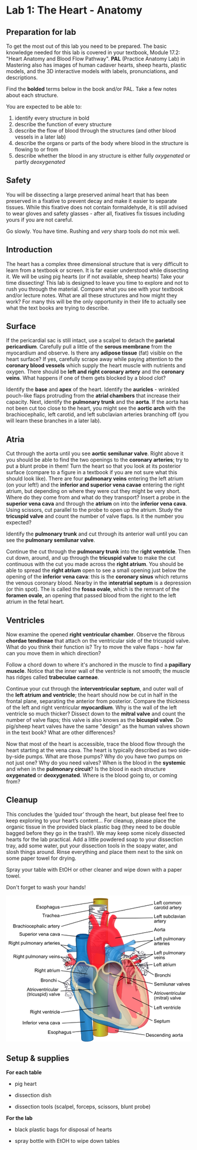 # Lab 1: The Heart - Anatomy

## Preparation for lab

To get the most out of this lab you need to be prepared. The basic knowledge needed for this lab is covered in your textbook, Module 17.2: "Heart Anatomy and Blood Flow Pathway". **PAL** (Practice Anatomy Lab) in Mastering also has images of human cadaver hearts, sheep hearts, plastic models, and the 3D interactive models with labels, pronunciations, and descriptions. 

Find the **bolded** terms below in the book and/or PAL. Take a few notes about each structure. 

You are expected to be able to:

1. identify every structure in bold
2. describe the function of every structure
3. describe the flow of blood through the structures (and other blood vessels in a later lab)
4. describe the organs or parts of the body where blood in the structure is flowing to or from
5. describe whether the blood in any structure is either fully *oxygenated* or partly *deoxygenated* 

## Safety

You will be dissecting a large preserved animal heart that has been preserved in a fixative to prevent decay and make it easier to separate tissues. While this fixative does not contain formaldehyde, it is still advised to wear gloves and safety glasses - after all, fixatives fix tissues including yours if you are not careful. 

Go slowly. You have time. Rushing and *very* sharp tools do not mix well.


## Introduction

The heart has a complex three dimensional structure that is very difficult to learn from a textbook or screen. It is far easier understood while dissecting it. We will be using pig hearts (or if not available, sheep hearts) Take your time dissecting! This lab is designed to leave you time to explore and not to rush you through the material. Compare what you see with your textbook and/or lecture notes. What are all these structures and how might they work? For many this will be the only opportunity in their life to actually see what the text books are trying to describe.

## Surface

If the pericardial sac is still intact, use a scalpel to detach the **parietal pericardium**. Carefully pull a little of the **serous membrane** from the myocardium and observe. Is there any **adipose tissue** (fat) visible on the heart surface? If yes, carefully scrape away while paying attention to the **coronary blood vessels** which supply the heart muscle with nutrients and oxygen. There should be **left and right coronary artery** and the **coronary veins**. What happens if one of them gets blocked by a blood clot?

Identify the **base** and **apex** of the heart. Identify the **auricles** - wrinkled pouch-like flaps protruding from the **atrial chambers** that increase their capacity. Next, identify the **pulmonary trunk** and the **aorta**. If the aorta has not been cut too close to the heart, you might see the **aortic arch** with the brachiocephalic, left carotid, and left subclavian arteries branching off (you will learn these branches in a later lab).

## Atria

Cut through the aorta until you see **aortic semilunar valve**. Right above it you should be able to find the two openings to the **coronary arteries**; try to put a blunt probe in them! Turn the heart so that you look at its posterior surface (compare to a figure in a textbook if you are not sure what this should look like). There are four **pulmonary veins** entering the left atrium (on your left!) and the **inferior and superior vena cavae** entering the right atrium, but depending on where they were cut they might be very short. Where do they come from and what do they transport? Insert a probe in the **superior vena cava** and through the **atrium** on into the **inferior vena cava**. Using scissors, cut parallel to the probe to open up the atrium. Study the **tricuspid valve** and count the number of valve flaps. Is it the number you expected?

Identify the **pulmonary trunk** and cut through its anterior wall until you can see the **pulmonary semilunar valve**.

Continue the cut through the **pulmonary trunk** into the r**ight ventricle**. Then cut down, around, and up through the **tricuspid valve** to make the cut continuous with the cut you made across the **right atrium**. You should be able to spread the **right atrium** open to see a small opening just below the opening of the **inferior vena cava**: this is the **coronary sinus** which returns the venous coronary blood. Nearby in the i**nteratrial septum** is a depression (or thin spot). The is called the **fossa ovale**, which is the remnant of the **foramen ovale**, an opening that passed blood from the right to the left atrium in the fetal heart.

## Ventricles

Now examine the opened **right ventricular chamber**. Observe the fibrous **chordae tendineae** that attach on the ventricular side of the tricuspid valve. What do you think their function is? Try to move the valve flaps - how far can you move them in which direction?

Follow a chord down to where it's anchored in the muscle to find a **papillary muscle**. Notice that the inner wall of the ventricle is not smooth; the muscle has ridges called **trabeculae carneae**. 

Continue your cut through the **interventricular septum**, and outer wall of the **left atrium and ventricle**; the heart should now be cut in half in the frontal plane, separating the anterior from posterior. Compare the thickness of the left and right ventricular **myocardium**. Why is the wall of the left ventricle so much thicker? Dissect down to the **mitral valve** and count the number of valve flaps; this valve is also knows as the **bicuspid valve**. Do pig/sheep heart valves have the same "design" as the human valves shown in the text book? What are other differences?

Now that most of the heart is accessible, trace the blood flow through the heart starting at the vena cava. The heart is typically described as two side-by-side pumps. What are those pumps? Why do you have two pumps on not just one? Why do you need valves? When is the blood in the **systemic** and when in the **pulmonary circuit**? Is the blood in each structure **oxygenated** or **deoxygenated**. Where is the blood going to, or coming from?

## Cleanup

This concludes the ’guided tour’ through the heart, but please feel free to keep exploring to your heart’s content... For cleanup, please place the organic tissue in the provided black plastic bag (they need to be double bagged before they go in the trash!). We may keep some nicely dissected hearts for the lab practical. Add a little powdered soap to your dissection tray, add some water, put your dissection tools in the soapy water, and slosh things around.  Rinse everything and place them next to the sink on some paper towel for drying.

Spray your table with EtOH or other cleaner and wipe down with a paper towel.

Don't forget to wash your hands!

![](.\figures\heart_1.png)


## Setup & supplies

**For each table**

- pig heart

- dissection dish

- dissection tools (scalpel, forceps, scissors, blunt probe)


**For the lab**

- black plastic bags for disposal of hearts

- spray bottle with EtOH to wipe down tables

